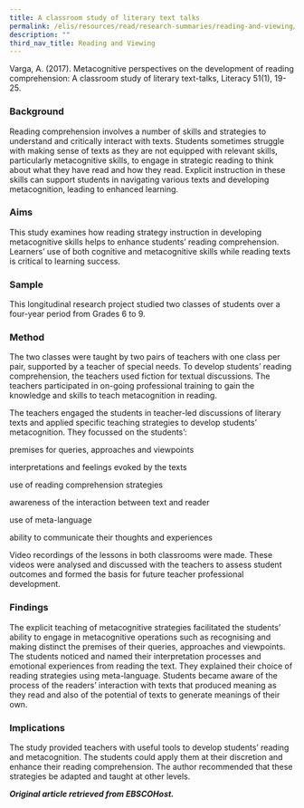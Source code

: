 ```yaml
---
title: A classroom study of literary text talks
permalink: /elis/resources/read/research-summaries/reading-and-viewing/a-classroom-study-of-literary-text-talks/
description: ""
third_nav_title: Reading and Viewing
---
```

Varga, A. (2017). Metacognitive perspectives on the development of reading comprehension: A classroom study of literary text-talks, Literacy 51(1), 19-25.

### Background

Reading comprehension involves a number of skills and strategies to understand and critically interact with texts. Students sometimes struggle with making sense of texts as they are not equipped with relevant skills, particularly metacognitive skills, to engage in strategic reading to think about what they have read and how they read. Explicit instruction in these skills can support students in navigating various texts and developing metacognition, leading to enhanced learning.

### Aims

This study examines how reading strategy instruction in developing metacognitive skills helps to enhance students’ reading comprehension. Learners’ use of both cognitive and metacognitive skills while reading texts is critical to learning success.

### Sample

This longitudinal research project studied two classes of students over a four-year period from Grades 6 to 9.

### Method

The two classes were taught by two pairs of teachers with one class per pair, supported by a teacher of special needs. To develop students’ reading comprehension, the teachers used fiction for textual discussions. The teachers participated in on-going professional training to gain the knowledge and skills to teach metacognition in reading.

The teachers engaged the students in teacher-led discussions of literary texts and applied specific teaching strategies to develop students’ metacognition. They focussed on the students’:

premises for queries, approaches and viewpoints

interpretations and feelings evoked by the texts

use of reading comprehension strategies

awareness of the interaction between text and reader

use of meta-language

ability to communicate their thoughts and experiences

Video recordings of the lessons in both classrooms were made. These videos were analysed and discussed with the teachers to assess student outcomes and formed the basis for future teacher professional development.

### Findings

The explicit teaching of metacognitive strategies facilitated the students’ ability to engage in metacognitive operations such as recognising and making distinct the premises of their queries, approaches and viewpoints. The students noticed and named their interpretation processes and emotional experiences from reading the text. They explained their choice of reading strategies using meta-language. Students became aware of the process of the readers’ interaction with texts that produced meaning as they read and also of the potential of texts to generate meanings of their own.

### Implications

The study provided teachers with useful tools to develop students’ reading and metacognition. The students could apply them at their discretion and enhance their reading comprehension. The author recommended that these strategies be adapted and taught at other levels.


_**Original article retrieved from EBSCOHost.**_  

